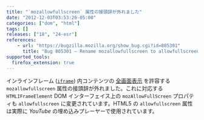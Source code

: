 ```yaml
---
title: "`mozallowfullscreen` 属性の接頭辞が外れました"
date: "2012-12-03T03:53:26-05:00"
categories: ["dom", "html"]
tags: []
releases: ["18", "24-esr"]
references:
    - url: "https://bugzilla.mozilla.org/show_bug.cgi?id=805301"
      title: "Bug 805301 – Rename mozallowfullscreen to allowfullscreen"
supported_tools:
  firefox_extension: true
---
```

インラインフレーム ([`iframe`](https://developer.mozilla.org/docs/HTML/Element/iframe)) 内コンテンツの [全画面表示](https://developer.mozilla.org/docs/DOM/Using_fullscreen_mode) を許容する `mozallowfullscreen` 属性の接頭辞が外れました。これに対応する `HTMLIFrameElement` DOM インターフェイス上の `mozAllowFullScreen` プロパティも `allowfullscreen` に変更されています。HTML5 の `allowfullscreen` 属性は実際に *YouTube* の埋め込みプレーヤーで使用されています。
